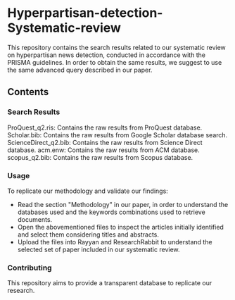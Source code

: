 # Hyperpartisan-detection-Systematic-review

This repository contains the search results related to our systematic review on hyperpartisan news detection, conducted in accordance with the PRISMA guidelines. In order to obtain the same results, we suggest to use the same advanced query described in our paper.


## Contents

### Search Results

  ProQuest_q2.ris: Contains the raw results from ProQuest database.
  Scholar.bib: Contains the raw results from Google Scholar database search.
  ScienceDirect_q2.bib: Contains the raw results from Science Direct database.
  acm.enw: Contains the raw results from ACM database.
  scopus_q2.bib: Contains the raw results from Scopus database.


### Usage
  To replicate our methodology and validate our findings:
  - Read the section "Methodology" in our paper, in order to understand the databases used and the keywords combinations used to retrieve documents.
  - Open the abovementioned files to inspect the articles initially identified and select them considering titles and abstracts.
  - Upload the files into Rayyan and ResearchRabbit to understand the selected set of paper included in our systematic review.

### Contributing

This repository aims to provide a transparent database to replicate our research.
